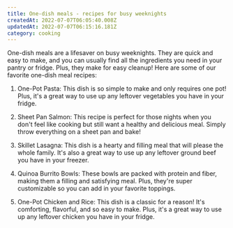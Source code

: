```yaml
---
title: One-dish meals - recipes for busy weeknights
createdAt: 2022-07-07T06:05:40.008Z
updatedAt: 2022-07-07T06:15:16.181Z
category: cooking
---
```


One-dish meals are a lifesaver on busy weeknights. They are quick and easy to make, and you can usually find all the ingredients you need in your pantry or fridge. Plus, they make for easy cleanup! Here are some of our favorite one-dish meal recipes:

1. One-Pot Pasta: This dish is so simple to make and only requires one pot! Plus, it's a great way to use up any leftover vegetables you have in your fridge.

2. Sheet Pan Salmon: This recipe is perfect for those nights when you don't feel like cooking but still want a healthy and delicious meal. Simply throw everything on a sheet pan and bake!

3. Skillet Lasagna: This dish is a hearty and filling meal that will please the whole family. It's also a great way to use up any leftover ground beef you have in your freezer.

4. Quinoa Burrito Bowls: These bowls are packed with protein and fiber, making them a filling and satisfying meal. Plus, they're super customizable so you can add in your favorite toppings.

5. One-Pot Chicken and Rice: This dish is a classic for a reason! It's comforting, flavorful, and so easy to make. Plus, it's a great way to use up any leftover chicken you have in your fridge.
